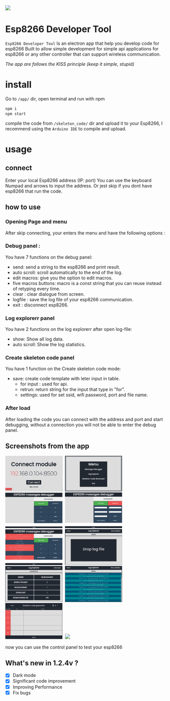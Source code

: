 <img src="https://raw.githubusercontent.com/EladJosef/Esp8266-developer-tool/126f1b2abe30ad8c57463810e340db1f2a61f622/img/banner.svg" width="1000">

# Esp8266 Developer Tool

`Esp8266 Developer Tool` Is an electron app that help you develop code for esp8266
Built to allow simple development for simple api applications for esp8266 or any
other controller that can support wireless communication.

*The app are follows the KISS principle (keep it simple, stupid)* 

# install

Go to `/app/` dir, open terminal and run with npm

```node
npm i
npm start
```

compile the code from `/skeleton_code/` dir and upload it to your Esp8266, I recommend using the `Arduino IDE` to compile and upload.

# usage

## connect

Enter your local Esp8266 address (IP: port)
You can use the keyboard Numpad and arrows to input the address.
Or jest skip if you dont have esp8266 that run the code.

## how to use

### Opening Page and menu
After skip connecting, your enters the menu and have the following options : 

### Debug panel :
You have 7 functions on the debug panel:

- send: send a string to the esp8266 and print result.
- auto scroll: scroll automatically to the end of the log.
- edit macros: give you the option to edit macros.
- five macros buttons: macro is a const string that you can reuse instead of retyping every time.
- clear : clear dialogue from screen.
- logfile : save the log file of your esp8266 communication.
- exit : disconnect esp8266.

### Log explorerr panel
You have 2 functions on the log explorerr after open log-file:

- show: Show all log data.
- auto scroll: Show the log statistics.

### Create skeleton code panel
You have 1 function on the Create skeleton code mode:

- save: create code template with leter input in table.
  - for input : used for api.
  - retrun: return string for the input that type in "for".
  - settings: used for set ssid, wifi password, port and file name.

### After load
After loading the code you can connect with the address and port and start debugging,
without a connection you will not be able to enter the debug panel.


## Screenshots from the app

<p float="left">
  <kbd>
  <img src="https://raw.githubusercontent.com/EladJosef/Esp8266-debugger/master/img/connect.png" width="180">
  </kbd>
  <kbd>
  <img src="https://raw.githubusercontent.com/EladJosef/Esp8266-debugger/develop/img/menu.png" width="180">
  </kbd>
  <kbd>
  <img src="https://raw.githubusercontent.com/EladJosef/Esp8266-debugger/master/img/Control.png" width="180">
  </kbd>
  <kbd>
  <img src="https://raw.githubusercontent.com/EladJosef/Esp8266-debugger/master/img/edit-macro.png" width="180">
  </kbd>
  <kbd>
  <img src="https://raw.githubusercontent.com/EladJosef/Esp8266-debugger/master/img/log.png" width="180">
  </kbd>
  <kbd>
  <img src="https://raw.githubusercontent.com/EladJosef/Esp8266-debugger/develop/img/upload.png" width="180">
  </kbd>
  <kbd>
  <img src="https://raw.githubusercontent.com/EladJosef/Esp8266-debugger/develop/img/stat-log.png" width="180">
  </kbd>
  <kbd>
  <img src="https://raw.githubusercontent.com/EladJosef/Esp8266-debugger/develop/img/data-log.png" width="180">
  </kbd>
  <kbd>
  <img src="https://raw.githubusercontent.com/EladJosef/Esp8266-debugger/develop/img/code.png" width="180">
  </kbd>
  <kbd>
  <img src="https://raw.githubusercontent.com/EladJosef/Esp8266-developer-tool/develop/img/settings.png" width="180">
  </kbd>
</p>

now you can use the control panel to test your esp8266

## What's new in 1.2.4v ?

- [x] Dark mode
- [x] Significant code improvement
- [x] Improving Performance
- [x] Fix bugs 
